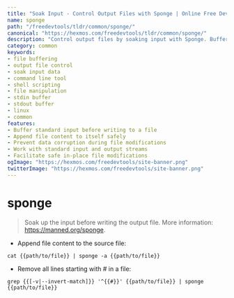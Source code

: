 ```yaml
---
title: "Soak Input - Control Output Files with Sponge | Online Free DevTools by Hexmos"
name: sponge
path: "/freedevtools/tldr/common/sponge/"
canonical: "https://hexmos.com/freedevtools/tldr/common/sponge/"
description: "Control output files by soaking input with Sponge. Buffer data before writing to prevent data loss and corruption. Free online tool, no registration required."
category: common
keywords:
- file buffering
- output file control
- soak input data
- command line tool
- shell scripting
- file manipulation
- stdin buffer
- stdout buffer
- linux
- common
features:
- Buffer standard input before writing to a file
- Append file content to itself safely
- Prevent data corruption during file modifications
- Work with standard input and output streams
- Facilitate safe in-place file modifications
ogImage: "https://hexmos.com/freedevtools/site-banner.png"
twitterImage: "https://hexmos.com/freedevtools/site-banner.png"
---
```


# sponge

> Soak up the input before writing the output file.
> More information: <https://manned.org/sponge>.

- Append file content to the source file:

`cat {{path/to/file}} | sponge -a {{path/to/file}}`

- Remove all lines starting with # in a file:

`grep {{[-v|--invert-match]}} '^{{#}}' {{path/to/file}} | sponge {{path/to/file}}`
